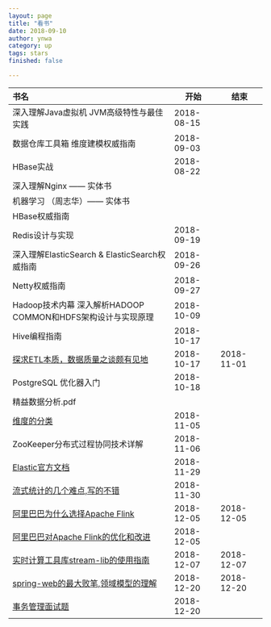 ```yaml
---
layout: page
title: "看书"
date: 2018-09-10
author: ynwa
category: up
tags: stars
finished: false

---
```




书名 | 开始 | 结束 
:------------ | ------------ | -------------
深入理解Java虚拟机 JVM高级特性与最佳实践 | 2018-08-15 | 
数据仓库工具箱  维度建模权威指南 | 2018-09-03  | 
HBase实战 | 2018-08-22 | 
深入理解Nginx —— 实体书 |  | 
机器学习 （周志华）—— 实体书 |  | 
HBase权威指南 |  | 
Redis设计与实现 | 2018-09-19 | 
深入理解ElasticSearch & ElasticSearch权威指南 | 2018-09-26 | 
Netty权威指南 | 2018-09-27 | 
Hadoop技术内幕 深入解析HADOOP COMMON和HDFS架构设计与实现原理 | 2018-10-09 | 
Hive编程指南 | 2018-10-17 | 
[探求ETL本质，数据质量之谈颇有见地](https://blog.csdn.net/qq_26562641/article/details/54943386) | 2018-10-17 | 2018-11-01 
PostgreSQL 优化器入门 | 2018-10-18 | 
精益数据分析.pdf |  | 
 [维度的分类](https://blog.csdn.net/u013412535/article/details/45293181)| 2018-11-05 | 
 ZooKeeper分布式过程协同技术详解 | 2018-11-06 | 
 [Elastic官方文档](https://www.elastic.co/guide/cn/elasticsearch/guide/cn/foreword_id.html)|2018-11-29  | 
 [流式统计的几个难点,写的不错](https://segmentfault.com/a/1190000003048757)| 2018-11-30 | 
 [阿里巴巴为什么选择Apache Flink](https://segmentfault.com/a/1190000016712706)|2018-12-05 |2018-12-05 
 [阿里巴巴对Apache Flink的优化和改进](https://linux.cn/article-10207-1.html)|2018-12-05| 
 [实时计算工具库stream-lib的使用指南](http://shzhangji.com/cnblogs/2017/08/27/an-introduction-to-stream-lib-the-stream-processing-utilities/)|2018-12-07|2018-12-07
 [spring-web的最大败笔,领域模型的理解](https://www.jdon.com/45857)|2018-12-20|2018-12-20
[事务管理面试题](https://yq.aliyun.com/php/16097)|2018-12-20||
